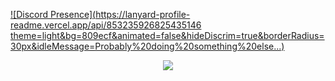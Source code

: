 [![Discord Presence](https://lanyard-profile-readme.vercel.app/api/853235926825435146                             theme=light&bg=809ecf&animated=false&hideDiscrim=true&borderRadius=30px&idleMessage=Probably%20doing%20something%20else...)](https://discord.com/users/853235926825435146) <div align="center"> <a href="https://discord.com/users/922213559331590164" title="Discord Profile"><img src="https://lanyard-profile-readme.vercel.app/api/922213559331590164/"></a>
</div>
